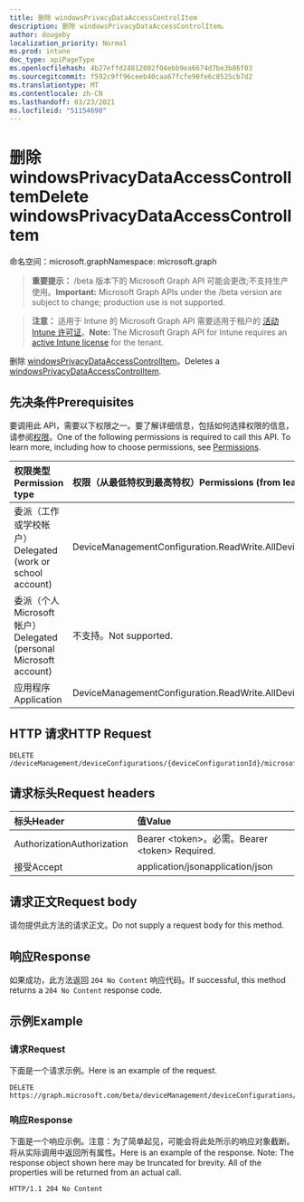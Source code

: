 ```yaml
---
title: 删除 windowsPrivacyDataAccessControlItem
description: 删除 windowsPrivacyDataAccessControlItem。
author: dougeby
localization_priority: Normal
ms.prod: intune
doc_type: apiPageType
ms.openlocfilehash: 4b27effd24812002f04ebb9ea6674d7be3b86f03
ms.sourcegitcommit: f592c9ff96ceeb40caa67fcfe90fe6c8525cb7d2
ms.translationtype: MT
ms.contentlocale: zh-CN
ms.lasthandoff: 03/23/2021
ms.locfileid: "51154698"
---
```

# <a name="delete-windowsprivacydataaccesscontrolitem"></a><span data-ttu-id="b1543-103">删除 windowsPrivacyDataAccessControlItem</span><span class="sxs-lookup"><span data-stu-id="b1543-103">Delete windowsPrivacyDataAccessControlItem</span></span>

<span data-ttu-id="b1543-104">命名空间：microsoft.graph</span><span class="sxs-lookup"><span data-stu-id="b1543-104">Namespace: microsoft.graph</span></span>

> <span data-ttu-id="b1543-105">**重要提示：** /beta 版本下的 Microsoft Graph API 可能会更改;不支持生产使用。</span><span class="sxs-lookup"><span data-stu-id="b1543-105">**Important:** Microsoft Graph APIs under the /beta version are subject to change; production use is not supported.</span></span>

> <span data-ttu-id="b1543-106">**注意：** 适用于 Intune 的 Microsoft Graph API 需要适用于租户的 [活动 Intune 许可证](https://go.microsoft.com/fwlink/?linkid=839381)。</span><span class="sxs-lookup"><span data-stu-id="b1543-106">**Note:** The Microsoft Graph API for Intune requires an [active Intune license](https://go.microsoft.com/fwlink/?linkid=839381) for the tenant.</span></span>

<span data-ttu-id="b1543-107">删除 [windowsPrivacyDataAccessControlItem](../resources/intune-deviceconfig-windowsprivacydataaccesscontrolitem.md)。</span><span class="sxs-lookup"><span data-stu-id="b1543-107">Deletes a [windowsPrivacyDataAccessControlItem](../resources/intune-deviceconfig-windowsprivacydataaccesscontrolitem.md).</span></span>

## <a name="prerequisites"></a><span data-ttu-id="b1543-108">先决条件</span><span class="sxs-lookup"><span data-stu-id="b1543-108">Prerequisites</span></span>
<span data-ttu-id="b1543-p101">要调用此 API，需要以下权限之一。要了解详细信息，包括如何选择权限的信息，请参阅[权限](/graph/permissions-reference)。</span><span class="sxs-lookup"><span data-stu-id="b1543-p101">One of the following permissions is required to call this API. To learn more, including how to choose permissions, see [Permissions](/graph/permissions-reference).</span></span>

|<span data-ttu-id="b1543-111">权限类型</span><span class="sxs-lookup"><span data-stu-id="b1543-111">Permission type</span></span>|<span data-ttu-id="b1543-112">权限（从最低特权到最高特权）</span><span class="sxs-lookup"><span data-stu-id="b1543-112">Permissions (from least to most privileged)</span></span>|
|:---|:---|
|<span data-ttu-id="b1543-113">委派（工作或学校帐户）</span><span class="sxs-lookup"><span data-stu-id="b1543-113">Delegated (work or school account)</span></span>|<span data-ttu-id="b1543-114">DeviceManagementConfiguration.ReadWrite.All</span><span class="sxs-lookup"><span data-stu-id="b1543-114">DeviceManagementConfiguration.ReadWrite.All</span></span>|
|<span data-ttu-id="b1543-115">委派（个人 Microsoft 帐户）</span><span class="sxs-lookup"><span data-stu-id="b1543-115">Delegated (personal Microsoft account)</span></span>|<span data-ttu-id="b1543-116">不支持。</span><span class="sxs-lookup"><span data-stu-id="b1543-116">Not supported.</span></span>|
|<span data-ttu-id="b1543-117">应用程序</span><span class="sxs-lookup"><span data-stu-id="b1543-117">Application</span></span>|<span data-ttu-id="b1543-118">DeviceManagementConfiguration.ReadWrite.All</span><span class="sxs-lookup"><span data-stu-id="b1543-118">DeviceManagementConfiguration.ReadWrite.All</span></span>|

## <a name="http-request"></a><span data-ttu-id="b1543-119">HTTP 请求</span><span class="sxs-lookup"><span data-stu-id="b1543-119">HTTP Request</span></span>
<!-- {
  "blockType": "ignored"
}
-->
``` http
DELETE /deviceManagement/deviceConfigurations/{deviceConfigurationId}/microsoft.graph.windows10GeneralConfiguration/privacyAccessControls/{windowsPrivacyDataAccessControlItemId}
```

## <a name="request-headers"></a><span data-ttu-id="b1543-120">请求标头</span><span class="sxs-lookup"><span data-stu-id="b1543-120">Request headers</span></span>
|<span data-ttu-id="b1543-121">标头</span><span class="sxs-lookup"><span data-stu-id="b1543-121">Header</span></span>|<span data-ttu-id="b1543-122">值</span><span class="sxs-lookup"><span data-stu-id="b1543-122">Value</span></span>|
|:---|:---|
|<span data-ttu-id="b1543-123">Authorization</span><span class="sxs-lookup"><span data-stu-id="b1543-123">Authorization</span></span>|<span data-ttu-id="b1543-124">Bearer &lt;token&gt;。必需。</span><span class="sxs-lookup"><span data-stu-id="b1543-124">Bearer &lt;token&gt; Required.</span></span>|
|<span data-ttu-id="b1543-125">接受</span><span class="sxs-lookup"><span data-stu-id="b1543-125">Accept</span></span>|<span data-ttu-id="b1543-126">application/json</span><span class="sxs-lookup"><span data-stu-id="b1543-126">application/json</span></span>|

## <a name="request-body"></a><span data-ttu-id="b1543-127">请求正文</span><span class="sxs-lookup"><span data-stu-id="b1543-127">Request body</span></span>
<span data-ttu-id="b1543-128">请勿提供此方法的请求正文。</span><span class="sxs-lookup"><span data-stu-id="b1543-128">Do not supply a request body for this method.</span></span>

## <a name="response"></a><span data-ttu-id="b1543-129">响应</span><span class="sxs-lookup"><span data-stu-id="b1543-129">Response</span></span>
<span data-ttu-id="b1543-130">如果成功，此方法返回 `204 No Content` 响应代码。</span><span class="sxs-lookup"><span data-stu-id="b1543-130">If successful, this method returns a `204 No Content` response code.</span></span>

## <a name="example"></a><span data-ttu-id="b1543-131">示例</span><span class="sxs-lookup"><span data-stu-id="b1543-131">Example</span></span>

### <a name="request"></a><span data-ttu-id="b1543-132">请求</span><span class="sxs-lookup"><span data-stu-id="b1543-132">Request</span></span>
<span data-ttu-id="b1543-133">下面是一个请求示例。</span><span class="sxs-lookup"><span data-stu-id="b1543-133">Here is an example of the request.</span></span>
``` http
DELETE https://graph.microsoft.com/beta/deviceManagement/deviceConfigurations/{deviceConfigurationId}/microsoft.graph.windows10GeneralConfiguration/privacyAccessControls/{windowsPrivacyDataAccessControlItemId}
```

### <a name="response"></a><span data-ttu-id="b1543-134">响应</span><span class="sxs-lookup"><span data-stu-id="b1543-134">Response</span></span>
<span data-ttu-id="b1543-p102">下面是一个响应示例。注意：为了简单起见，可能会将此处所示的响应对象截断。将从实际调用中返回所有属性。</span><span class="sxs-lookup"><span data-stu-id="b1543-p102">Here is an example of the response. Note: The response object shown here may be truncated for brevity. All of the properties will be returned from an actual call.</span></span>
``` http
HTTP/1.1 204 No Content
```




